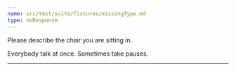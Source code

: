 ```yaml
---
name: src/test/suite/fixtures/missingType.md
type: noResponse
---
```


Please describe the chair you are sitting in.

Everybody talk at once. Sometimes take pauses.

---
